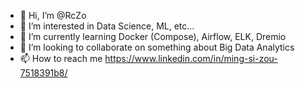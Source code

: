 - 👋 Hi, I’m @RcZo
- 👀 I’m interested in Data Science, ML, etc...
- 🌱 I’m currently learning Docker (Compose), Airflow, ELK, Dremio
- 💞️ I’m looking to collaborate on something about Big Data Analytics
- 📫 How to reach me https://www.linkedin.com/in/ming-si-zou-7518391b8/

<!---
RcZo/RcZo is a ✨ special ✨ repository because its `README.md` (this file) appears on your GitHub profile.
You can click the Preview link to take a look at your changes.
--->
